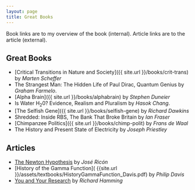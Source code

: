 ```yaml
---
layout: page
title: Great Books
---
```

Book links are to my overview of the book (internal). Article links are to the article (external).
## Great Books

- [Critical Transitions in Nature and Society]({{ site.url }}/books/crit-trans) by *Marten Scheffer*
- The Strangest Man: The Hidden Life of Paul Dirac, Quantum Genius by *Graham Farmelo*.
- [Alpha Brain]({{ site.url }}/books/alphabrain) by *Stephen Duneier*
- Is Water H<sub>2</sub>0? Evidence, Realism and Pluralism by *Hasok Chang*.
- [The Selfish Gene]({{ site.url }}/books/selfish-gene) by *Richard Dawkins*
- Shredded: Inside RBS, The Bank That Broke Britain by *Ian Fraser*
- [Chimpanzee Politics]({{ site.url }}/books/chimp-polit) by *Frans de Waal*
- The History and Present State of Electricity by *Joseph Priestley*

## Articles

- [The Newton Hypothesis](https://nintil.com/newton-hypothesis) by *José Ricón*
- [History of the Gamma Function]( {{site.url }}/assets/textbooks/HistoryGammaFunction_Davis.pdf) by *Philip Davis*
- [You and Your Research](https://www.cs.virginia.edu/~robins/YouAndYourResearch.html) by *Richard Hamming*
